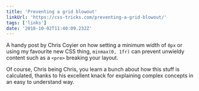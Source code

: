 ```yaml
---
title: 'Preventing a grid blowout'
linkUrl: 'https://css-tricks.com/preventing-a-grid-blowout/'
tags: ['links']
date: '2018-10-02T11:40:09.232Z'
---
```


A handy post by Chris Coyier on how setting a minimum width of `0px` or using my favourite new CSS thing, `minmax(0, 1fr)` can prevent unwieldy content such as a `<pre>` breaking your layout.

Of course, Chris being Chris, you learn a bunch about how this stuff is calculated, thanks to his excellent knack for explaining complex concepts in an easy to understand way. 
